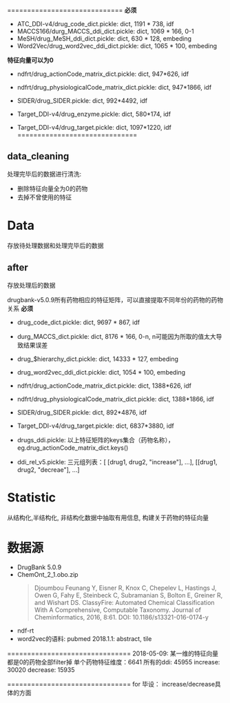 =============================
**必须**
- ATC_DDI-v4/drug_code_dict.pickle: dict, 1191 * 738, idf
- MACCS166/durg_MACCS_ddi_dict.pickle: dict, 1069 * 166, 0-1
- MeSH/drug_MeSH_ddi_dict.pickle: dict, 630 * 128, embeding
- Word2Vec/drug_word2vec_ddi_dict.pickle: dict, 1065 * 100, embeding

**特征向量可以为0**
- ndfrt/drug_actionCode_matrix_dict.pickle: dict, 947*626, idf
- ndfrt/drug_physiologicalCode_matrix_dict.pickle: dict, 947*1866, idf
- SIDER/drug_SIDER.pickle: dict, 992*4492, idf

- Target_DDI-v4/drug_enzyme.pickle: dict, 580*174, idf
- Target_DDI-v4/drug_target.pickle: dict, 1097*1220, idf
==============================


## data_cleaning
处理完毕后的数据进行清洗:
- 删除特征向量全为0的药物
- 去掉不曾使用的特征

# Data
存放待处理数据和处理完毕后的数据
## after
存放处理后的数据

drugbank-v5.0.9所有药物相应的特征矩阵，可以直接提取不同年份的药物的药物关系
**必须**
- drug_code_dict.pickle: dict, 9697 * 867, idf
- durg_MACCS_dict.pickle: dict, 8176 * 166, 0-n, n可能因为所取的值太大导致结果误差
- drug_$hierarchy_dict.pickle: dict, 14333 * 127, embeding
- drug_word2vec_ddi_dict.pickle: dict, 1054 * 100, embeding
- ndfrt/drug_actionCode_matrix_dict.pickle: dict, 1388*626, idf
- ndfrt/drug_physiologicalCode_matrix_dict.pickle: dict, 1388*1866, idf
- SIDER/drug_SIDER.pickle: dict, 892*4876, idf
- Target_DDI-v4/drug_target.pickle: dict, 6837*3880, idf


- drugs_ddi.pickle: 以上特征矩阵的keys集合（药物名称），eg.drug_actionCode_matrix_dict.keys()
- ddi_rel_v5.pickle: 三元组列表：[ [drug1, drug2, "increase"], ...], [[drug1, drug2, "decreae"], ...]

# Statistic
从结构化,半结构化, 非结构化数据中抽取有用信息, 构建关于药物的特征向量

# 数据源
- DrugBank 5.0.9
- ChemOnt_2_1.obo.zip
  > Djoumbou Feunang Y, Eisner R, Knox C, Chepelev L, Hastings J, Owen G, Fahy E, Steinbeck C, Subramanian S, Bolton E, Greiner R, and Wishart DS. ClassyFire: Automated Chemical Classification With A Comprehensive, Computable Taxonomy. Journal of Cheminformatics, 2016, 8:61.
DOI: 10.1186/s13321-016-0174-y
- ndf-rt
- word2vec的语料: pubmed 2018.1.1: abstract, tile

===============================
2018-05-09:
某一维的特征向量都是0的药物全部filter掉
单个药物特征维度：6641
所有的ddi: 45955
increase:  30020
decrease:  15935

===============================
for 毕设：
increase/decrease具体的方面

